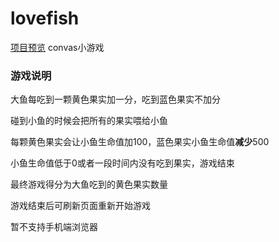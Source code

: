 ﻿# lovefish
<a href="https://htmlpreview.github.io/?https://github.com/jakeyChen1994/lovefish/blob/master/lovefish.html" target="_blank">项目预览</a>
convas小游戏
		<h3>游戏说明</h3>
		<p>大鱼每吃到一颗黄色果实加一分，吃到蓝色果实不加分</p>
		<p>碰到小鱼的时候会把所有的果实喂给小鱼</p>
		<p>每颗黄色果实会让小鱼生命值加100，蓝色果实小鱼生命值<b>减少</b>500</p>
		<p>小鱼生命值低于0或者一段时间内没有吃到果实，游戏结束</p>
		<p>最终游戏得分为大鱼吃到的黄色果实数量</p>
		<p>游戏结束后可刷新页面重新开始游戏</p>
		<p>暂不支持手机端浏览器</p>
